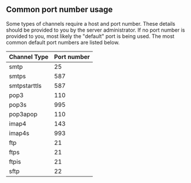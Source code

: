## Common port number usage ##

Some types of channels require a host and port number. These details should be provided to you by the server administrator. If no port number is provided to you, most likely the "default" port is being used. The most common default port numbers are listed below.

| **Channel Type** | **Port number** |
|:-----------------|:----------------|
| smtp | 25 |
| smtps | 587 |
| smtpstarttls | 587 |
| pop3 | 110 |
| pop3s | 995 |
| pop3apop | 110 |
| imap4 | 143 |
| imap4s | 993 |
| ftp | 21 |
| ftps | 21 |
| ftpis | 21 |
| sftp | 22 |